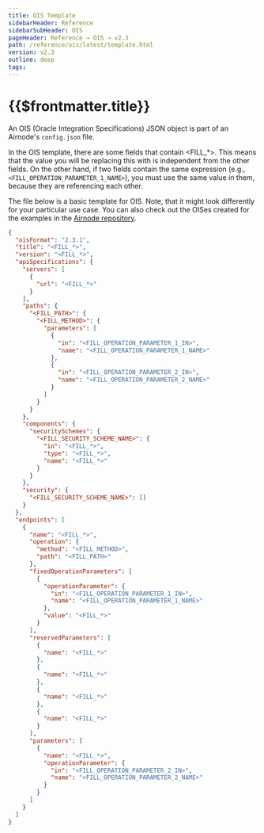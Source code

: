 ```yaml
---
title: OIS Template
sidebarHeader: Reference
sidebarSubHeader: OIS
pageHeader: Reference → OIS → v2.3
path: /reference/ois/latest/template.html
version: v2.3
outline: deep
tags:
---
```


<VersionWarning/>

<PageHeader/>

<SearchHighlight/>

<FlexStartTag/>

# {{$frontmatter.title}}

An OIS (Oracle Integration Specifications) JSON object is part of an Airnode's
`config.json` file.

In the OIS template, there are some fields that contain <FILL\_\*>. This means
that the value you will be replacing this with is independent from the other
fields. On the other hand, if two fields contain the same expression (e.g.,
`<FILL_OPERATION_PARAMETER_1_NAME>`), you must use the same value in them,
because they are referencing each other.

The file below is a basic template for OIS. Note, that it might look differently
for your particular use case. You can also check out the OISes created for the
examples in the
[Airnode repository](https://github.com/api3dao/airnode/tree/v0.13/packages/airnode-examples/integrations).

```json
{
  "oisFormat": "2.3.1",
  "title": "<FILL_*>",
  "version": "<FILL_*>",
  "apiSpecifications": {
    "servers": [
      {
        "url": "<FILL_*>"
      }
    ],
    "paths": {
      "<FILL_PATH>": {
        "<FILL_METHOD>": {
          "parameters": [
            {
              "in": "<FILL_OPERATION_PARAMETER_1_IN>",
              "name": "<FILL_OPERATION_PARAMETER_1_NAME>"
            },
            {
              "in": "<FILL_OPERATION_PARAMETER_2_IN>",
              "name": "<FILL_OPERATION_PARAMETER_2_NAME>"
            }
          ]
        }
      }
    },
    "components": {
      "securitySchemes": {
        "<FILL_SECURITY_SCHEME_NAME>": {
          "in": "<FILL_*>",
          "type": "<FILL_*>",
          "name": "<FILL_*>"
        }
      }
    },
    "security": {
      "<FILL_SECURITY_SCHEME_NAME>": []
    }
  },
  "endpoints": [
    {
      "name": "<FILL_*>",
      "operation": {
        "method": "<FILL_METHOD>",
        "path": "<FILL_PATH>"
      },
      "fixedOperationParameters": [
        {
          "operationParameter": {
            "in": "<FILL_OPERATION_PARAMETER_1_IN>",
            "name": "<FILL_OPERATION_PARAMETER_1_NAME>"
          },
          "value": "<FILL_*>"
        }
      ],
      "reservedParameters": [
        {
          "name": "<FILL_*>"
        },
        {
          "name": "<FILL_*>"
        },
        {
          "name": "<FILL_*>"
        },
        {
          "name": "<FILL_*>"
        }
      ],
      "parameters": [
        {
          "name": "<FILL_*>",
          "operationParameter": {
            "in": "<FILL_OPERATION_PARAMETER_2_IN>",
            "name": "<FILL_OPERATION_PARAMETER_2_NAME>"
          }
        }
      ]
    }
  ]
}
```

<FlexEndTag/>
